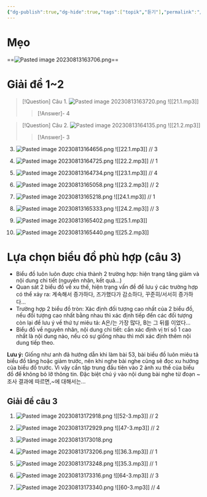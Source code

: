 ```yaml
---
{"dg-publish":true,"dg-hide":true,"tags":["topik","듣기"],"permalink":"/du-an/ngoai-ngu/tieng-han/topik//chuong-1-chon-buc-tranh-dung-cau-1-3/","hide":true,"dgPassFrontmatter":true}
---
```


# Mẹo

==![Pasted image 20230813163706.png](/img/user/Z_Attachment/Pasted%20image%2020230813163706.png)==
<!--SR:!2023-08-24,8,250-->

# Giải đề 1~2

> [!Question] Câu 1. ![Pasted image 20230813163720.png](/img/user/Z_Attachment/Pasted%20image%2020230813163720.png)
![[21.1.mp3]]
>> [!Answer]-
>> 4
<!--SR:!2023-09-09,17,250-->

> [!Question] Câu 2. ![Pasted image 20230813164135.png](/img/user/Z_Attachment/Pasted%20image%2020230813164135.png)
![[21.2.mp3]]
>> [!Answer]-
>> 3
<!--SR:!2023-08-25,9,250-->

3. ![Pasted image 20230813164656.png](/img/user/Z_Attachment/Pasted%20image%2020230813164656.png)
![[22.1.mp3]]
//
3
<!--SR:!2023-09-06,15,250-->

4. ![Pasted image 20230813164725.png](/img/user/Z_Attachment/Pasted%20image%2020230813164725.png)
![[22.2.mp3]]
//
1
<!--SR:!2023-09-10,18,250-->

5. ![Pasted image 20230813164734.png](/img/user/Z_Attachment/Pasted%20image%2020230813164734.png)
![[23.1.mp3]]
//
4
<!--SR:!2023-08-26,10,250-->

6. ![Pasted image 20230813165058.png](/img/user/Z_Attachment/Pasted%20image%2020230813165058.png)
![[23.2.mp3]]
//
2
<!--SR:!2023-08-25,9,250-->

7. ![Pasted image 20230813165218.png](/img/user/Z_Attachment/Pasted%20image%2020230813165218.png)
![[24.1.mp3]]
//
1
<!--SR:!2023-08-24,8,250-->

8. ![Pasted image 20230813165333.png](/img/user/Z_Attachment/Pasted%20image%2020230813165333.png)
![[24.2.mp3]]
//
3
<!--SR:!2023-08-25,8,250-->

9. ![Pasted image 20230813165402.png](/img/user/Z_Attachment/Pasted%20image%2020230813165402.png)
![[25.1.mp3]]

10. ![Pasted image 20230813165440.png](/img/user/Z_Attachment/Pasted%20image%2020230813165440.png)
![[25.2.mp3]]

# Lựa chọn biểu đồ phù hợp (câu 3)

 - Biểu đồ luôn luôn được chia thành 2 trường hợp: hiện trạng tăng giảm và nội dung chi tiết (nguyên nhân, kết quả…)  
- Quan sát 2 biểu đồ về xu thế, hiện trạng vấn đề để lưu ý các trường hợp có thể xảy ra: 계속해서 증가하다, 즈가했다가 감소하다, 꾸준히/서서히 증가하다…  
- Trường hợp 2 biểu đồ tròn: Xác định đối tượng cao nhất của 2 biểu đồ, nếu đối tượng cao nhất bằng nhau thì xác định tiếp đến các đối tượng còn lại để lưu ý về thứ tự miêu tả: A은/는 가장 많다, B는 그 뒤를 이었다…  
- Biểu đồ về nguyên nhân, nội dung chi tiết: cần xác định vị trí số 1 cao nhất là nội dung nào, nếu có sự giống nhau thì mới xác định thêm nội dung tiếp theo.  

**Lưu ý:** Giống như anh đã hướng dẫn khi làm bài 53, bài biểu đồ luôn miêu tả biểu đồ tăng hoặc giảm trước, nên khi nghe bài nghe cũng sẽ đọc xu hướng của biểu đồ trước. Vì vậy cần tập trung đầu tiên vào 2 ảnh xu thế của biểu đồ để không bỏ lỡ thông tin. Đặc biệt chú ý vào nội dung bài nghe từ đoạn ~조사 결과에 따르면,~에 대해서는…

## Giải đề câu 3

1. ![Pasted image 20230813172918.png](/img/user/Z_Attachment/Pasted%20image%2020230813172918.png)
![[52-3.mp3]]
//
2
<!--SR:!2023-09-03,12,250-->

2. ![Pasted image 20230813172929.png](/img/user/Z_Attachment/Pasted%20image%2020230813172929.png)
![[47-3.mp3]]
//
2
<!--SR:!2023-09-02,11,250-->

3. ![Pasted image 20230813173018.png](/img/user/Z_Attachment/Pasted%20image%2020230813173018.png)

4. ![Pasted image 20230813173206.png](/img/user/Z_Attachment/Pasted%20image%2020230813173206.png)
![[36.3.mp3]]
//
1
<!--SR:!2023-08-31,9,250-->

5. ![Pasted image 20230813173248.png](/img/user/Z_Attachment/Pasted%20image%2020230813173248.png)
![[35.3.mp3]]
//
1
<!--SR:!2023-09-02,11,250-->

6. ![Pasted image 20230813173316.png](/img/user/Z_Attachment/Pasted%20image%2020230813173316.png)
![[64-3.mp3]]
//
3
<!--SR:!2023-09-01,10,250-->

7. ![Pasted image 20230813173340.png](/img/user/Z_Attachment/Pasted%20image%2020230813173340.png)
![[60-3.mp3]]
//
4
<!--SR:!2023-09-01,10,250-->